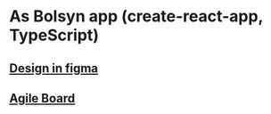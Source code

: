 # As Bolsyn app (create-react-app, TypeScript)
## [Design in figma](https://www.figma.com/file/IiaC0eJ0ol6hpAL58mDWZCye/As-Bolsyn?node-id=54%3A2)

## [Agile Board](https://github.com/users/fullacc/projects/1)
